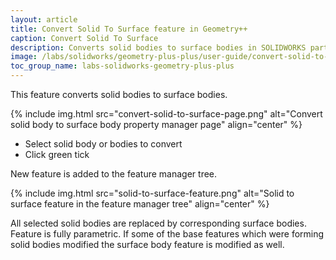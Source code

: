 ```yaml
---
layout: article
title: Convert Solid To Surface feature in Geometry++
caption: Convert Solid To Surface
description: Converts solid bodies to surface bodies in SOLIDWORKS part document preserving the parametric functionality
image: /labs/solidworks/geometry-plus-plus/user-guide/convert-solid-to-surface/icon.png
toc_group_name: labs-solidworks-geometry-plus-plus
---
```

This feature converts solid bodies to surface bodies.

{% include img.html src="convert-solid-to-surface-page.png" alt="Convert solid body to surface body property manager page" align="center" %}

* Select solid body or bodies to convert
* Click green tick

New feature is added to the feature manager tree.

{% include img.html src="solid-to-surface-feature.png" alt="Solid to surface feature in the feature manager tree" align="center" %}

All selected solid bodies are replaced by corresponding surface bodies. Feature is fully parametric. If some of the base features which were forming solid bodies modified the surface body feature is modified as well.
